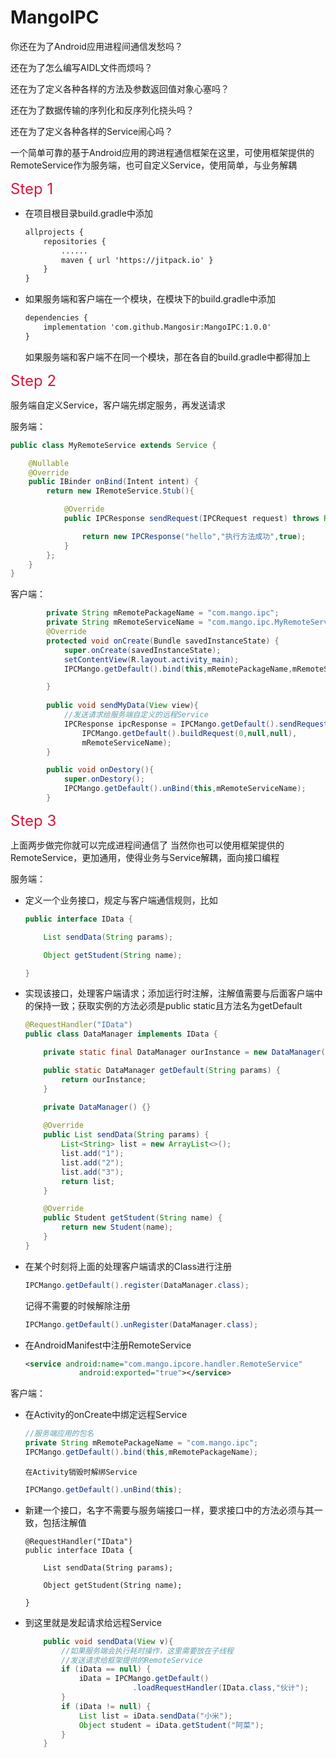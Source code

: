 # MangoIPC

你还在为了Android应用进程间通信发愁吗？

还在为了怎么编写AIDL文件而烦吗？

还在为了定义各种各样的方法及参数返回值对象心塞吗？

还在为了数据传输的序列化和反序列化挠头吗？

还在为了定义各种各样的Service闹心吗？

一个简单可靠的基于Android应用的跨进程通信框架在这里，可使用框架提供的RemoteService作为服务端，也可自定义Service，使用简单，与业务解耦

<font size=5 color=Crimson>Step 1</font>

* 在项目根目录build.gradle中添加
    ```xml
    allprojects {
        repositories {
            ......
            maven { url 'https://jitpack.io' }
        }
    }
    ```
    
* 如果服务端和客户端在一个模块，在模块下的build.gradle中添加
    ```xml
    dependencies {
        implementation 'com.github.Mangosir:MangoIPC:1.0.0'
    }
    ```
    

  如果服务端和客户端不在同一个模块，那在各自的build.gradle中都得加上

<font size=5 color=Crimson>Step 2</font>

服务端自定义Service，客户端先绑定服务，再发送请求

服务端：
```java
public class MyRemoteService extends Service {

    @Nullable
    @Override
    public IBinder onBind(Intent intent) {
        return new IRemoteService.Stub(){

            @Override
            public IPCResponse sendRequest(IPCRequest request) throws RemoteException {

                return new IPCResponse("hello","执行方法成功",true);
            }
        };
    }
}
```

客户端：

```java
        private String mRemotePackageName = "com.mango.ipc";
        private String mRemoteServiceName = "com.mango.ipc.MyRemoteService";
        @Override
        protected void onCreate(Bundle savedInstanceState) {
            super.onCreate(savedInstanceState);
            setContentView(R.layout.activity_main);
            IPCMango.getDefault().bind(this,mRemotePackageName,mRemoteServiceName);

        }
    
        public void sendMyData(View view){
            //发送请求给服务端自定义的远程Service
            IPCResponse ipcResponse = IPCMango.getDefault().sendRequest(
                IPCMango.getDefault().buildRequest(0,null,null), 
                mRemoteServiceName);
        }

		public void onDestory(){
            super.onDestory();
            IPCMango.getDefault().unBind(this,mRemoteServiceName);
		}

```

<font size=5 color=Crimson>Step 3</font>

上面两步做完你就可以完成进程间通信了
当然你也可以使用框架提供的RemoteService，更加通用，使得业务与Service解耦，面向接口编程

服务端：
* 定义一个业务接口，规定与客户端通信规则，比如
    ```java
    public interface IData {

        List sendData(String params);

        Object getStudent(String name);

    }
    ```
* 实现该接口，处理客户端请求；添加运行时注解，注解值需要与后面客户端中的保持一致；获取实例的方法必须是public static且方法名为getDefault
    ```java
    @RequestHandler("IData")
    public class DataManager implements IData {

        private static final DataManager ourInstance = new DataManager();

        public static DataManager getDefault(String params) {
            return ourInstance;
        }

        private DataManager() {}
        
        @Override
        public List sendData(String params) {
            List<String> list = new ArrayList<>();
            list.add("1");
            list.add("2");
            list.add("3");
            return list;
        }
    
        @Override
        public Student getStudent(String name) {
            return new Student(name);
        }
    }
    ```

* 在某个时刻将上面的处理客户端请求的Class进行注册
    ```java
    IPCMango.getDefault().register(DataManager.class);
    ```
    记得不需要的时候解除注册
    ```java
    IPCMango.getDefault().unRegister(DataManager.class);
    ```
* 在AndroidManifest中注册RemoteService
    ```xml
    <service android:name="com.mango.ipcore.handler.RemoteService"
                android:exported="true"></service>
    ```



客户端：

* 在Activity的onCreate中绑定远程Service
    ```java
    //服务端应用的包名
    private String mRemotePackageName = "com.mango.ipc";
    IPCMango.getDefault().bind(this,mRemotePackageName);
    ```
      在Activity销毁时解绑Service
    ```java
    IPCMango.getDefault().unBind(this);
    ```
* 新建一个接口，名字不需要与服务端接口一样，要求接口中的方法必须与其一致，包括注解值
    ```
    @RequestHandler("IData")
    public interface IData {

        List sendData(String params);

        Object getStudent(String name);

    }
    ```
* 到这里就是发起请求给远程Service
    ```java
        public void sendData(View v){
            //如果服务端会执行耗时操作，这里需要放在子线程
            //发送请求给框架提供的RemoteService
            if (iData == null) {
                iData = IPCMango.getDefault()
                            .loadRequestHandler(IData.class,"伙计");
            }
            if (iData != null) {
                List list = iData.sendData("小米");
                Object student = iData.getStudent("阿菜");
            } 
        }
    ```
    

